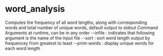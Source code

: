 # word_analysis
Computes the frequency of all word lengths, along with corresponding words and total number of unique words, default output to stdout
    Command Arguments at runtime, can be in any order
    --infile : indicates that following argument is the name of the input file
    --sort : sort word length output by frequencey from greatest to least
    --print-words : display unique words for each word length
